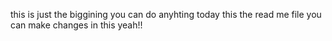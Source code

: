 this is just the biggining you can do anyhting today
this the  read me file you can make changes in this
yeah!!
